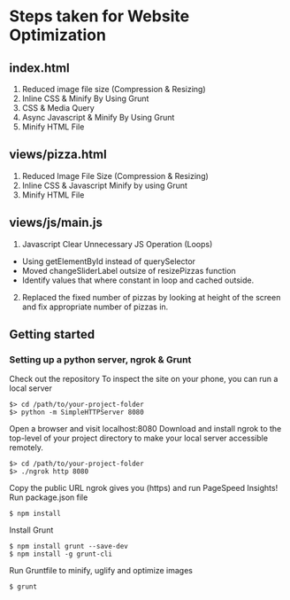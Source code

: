# Steps taken for Website Optimization

## index.html
1. Reduced image file size (Compression & Resizing)
2. Inline CSS & Minify By Using Grunt
3. CSS & Media Query
4. Async Javascript & Minify By Using Grunt
5. Minify HTML File

## views/pizza.html
1. Reduced Image File Size (Compression & Resizing)
2. Inline CSS & Javascript Minify by using Grunt
5. Minify HTML File

## views/js/main.js
1. Javascript Clear Unnecessary JS Operation (Loops)
* Using getElementById instead of querySelector
* Moved changeSliderLabel outsize of resizePizzas function
* Identify values that where constant in loop and cached outside.
2. Replaced the fixed number of pizzas by looking at height of the screen and fix appropriate number of pizzas in.

## Getting started
### Setting up a python server, ngrok & Grunt

Check out the repository
To inspect the site on your phone, you can run a local server

```
$> cd /path/to/your-project-folder
$> python -m SimpleHTTPServer 8080
```

Open a browser and visit localhost:8080
Download and install ngrok to the top-level of your project directory to make your local server accessible remotely.

```
$> cd /path/to/your-project-folder
$> ./ngrok http 8080
```

Copy the public URL ngrok gives you (https) and run PageSpeed Insights!
Run package.json file

```
$ npm install
```

Install Grunt

```
$ npm install grunt --save-dev
$ npm install -g grunt-cli
```

Run Gruntfile to minify, uglify and optimize images

```
$ grunt
```

